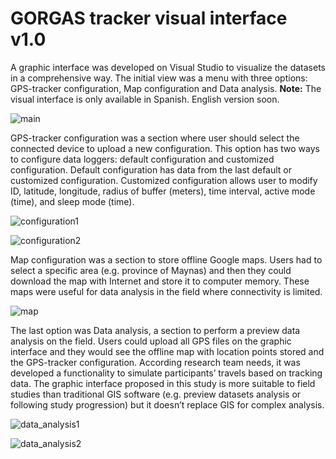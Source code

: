 # GORGAS tracker visual interface v1.0
A graphic interface was developed on Visual Studio to visualize the datasets in a comprehensive way. The initial view was a menu with three options: GPS-tracker configuration, Map configuration and Data analysis. **Note:** The visual interface is only available in Spanish. English version soon.

![main](https://github.com/healthinnovation/gorgas_tracker/blob/master/viz_int/images/viz_int_1.jpg)

GPS-tracker configuration was a section where user should select the connected device to upload a new configuration. This option has two ways to configure data loggers: default configuration and customized configuration. Default configuration has data from the last default or customized configuration. Customized configuration allows user to modify ID, latitude, longitude, radius of buffer (meters), time interval, active mode (time), and sleep mode (time).

![configuration1](https://github.com/healthinnovation/gorgas_tracker/blob/master/viz_int/images/viz_int_2.jpg)

![configuration2](https://github.com/healthinnovation/gorgas_tracker/blob/master/viz_int/images/viz_int_3.jpg)

Map configuration was a section to store offline Google maps. Users had to select a specific area (e.g. province of Maynas) and then they could download the map with Internet and store it to computer memory. These maps were useful for data analysis in the field where connectivity is limited. 

![map](https://github.com/healthinnovation/gorgas_tracker/blob/master/viz_int/images/viz_int_4.jpg)

The last option was Data analysis, a section to perform a preview data analysis on the field. Users could upload all GPS files on the graphic interface and they would see the offline map with location points stored and the GPS-tracker configuration. According research team needs, it was developed a functionality to simulate participants’ travels based on tracking data. The graphic interface proposed in this study is more suitable to field studies than traditional GIS software (e.g. preview datasets analysis or following study progression) but it doesn’t replace GIS for complex analysis.

![data_analysis1](https://github.com/healthinnovation/gorgas_tracker/blob/master/viz_int/images/viz_int_5.jpg)

![data_analysis2](https://github.com/healthinnovation/gorgas_tracker/blob/master/viz_int/images/viz_int_6.jpg)
